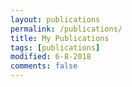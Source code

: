 ```yaml
---
layout: publications
permalink: /publications/
title: My Publications
tags: [publications]
modified: 6-8-2018
comments: false
---
```


